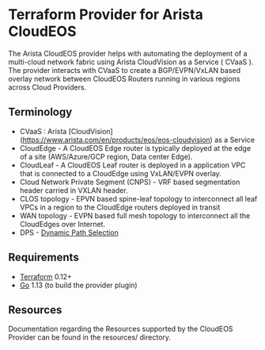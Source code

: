 # Terraform Provider for Arista CloudEOS

The Arista CloudEOS provider helps with automating the deployment of a multi-cloud network
fabric using Arista CloudVision as a Service ( CVaaS ). The provider interacts with CVaaS to
create a BGP/EVPN/VxLAN based overlay network between CloudEOS Routers running in various
regions across Cloud Providers.

## Terminology

* CVaaS : Arista [CloudVision] (https://www.arista.com/en/products/eos/eos-cloudvision) as a Service
* CloudEdge - A CloudEOS Edge router is typically deployed at the edge of a site (AWS/Azure/GCP region,
    Data center Edge).
* CloudLeaf - A CloudEOS Leaf router is deployed in a application VPC that is connected to a CloudEdge
    using VxLAN/EVPN overlay.
* Cloud Network Private Segment (CNPS) - VRF based segmentation header carried in VXLAN header.
* CLOS topology - EPVN based spine-leaf topology to interconnect all leaf VPCs in a region
    to the CloudEdge routers deployed in transit
* WAN topology - EVPN based full mesh topology to interconnect all the CloudEdges over Internet.
* DPS - [Dynamic Path Selection](https://www.arista.com/en/cg-veos-router/veos-router-dynamic-path-selection-overview)


## Requirements

- [Terraform](https://www.terraform.io/downloads.html) 0.12+
- [Go](https://golang.org/doc/install) 1.13 (to build the provider plugin)

## Resources
Documentation regarding the Resources supported by the CloudEOS Provider can be found in the resources/ directory.
